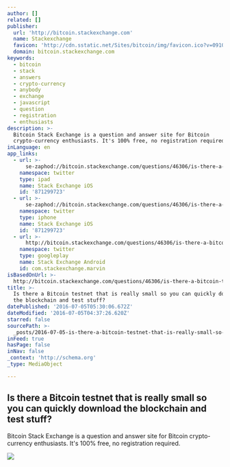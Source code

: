 ```yaml
---
author: []
related: []
publisher:
  url: 'http://bitcoin.stackexchange.com'
  name: Stackexchange
  favicon: 'http://cdn.sstatic.net/Sites/bitcoin/img/favicon.ico?v=0910168c5c65'
  domain: bitcoin.stackexchange.com
keywords:
  - bitcoin
  - stack
  - answers
  - crypto-currency
  - anybody
  - exchange
  - javascript
  - question
  - registration
  - enthusiasts
description: >-
  Bitcoin Stack Exchange is a question and answer site for Bitcoin
  crypto-currency enthusiasts. It's 100% free, no registration required.
inLanguage: en
app_links:
  - url: >-
      se-zaphod://bitcoin.stackexchange.com/questions/46306/is-there-a-bitcoin-testnet-that-is-really-small-so-you-can-quickly-download-the
    namespace: twitter
    type: ipad
    name: Stack Exchange iOS
    id: '871299723'
  - url: >-
      se-zaphod://bitcoin.stackexchange.com/questions/46306/is-there-a-bitcoin-testnet-that-is-really-small-so-you-can-quickly-download-the
    namespace: twitter
    type: iphone
    name: Stack Exchange iOS
    id: '871299723'
  - url: >-
      http://bitcoin.stackexchange.com/questions/46306/is-there-a-bitcoin-testnet-that-is-really-small-so-you-can-quickly-download-the
    namespace: twitter
    type: googleplay
    name: Stack Exchange Android
    id: com.stackexchange.marvin
isBasedOnUrl: >-
  http://bitcoin.stackexchange.com/questions/46306/is-there-a-bitcoin-testnet-that-is-really-small-so-you-can-quickly-download-the
title: >-
  Is there a Bitcoin testnet that is really small so you can quickly download
  the blockchain and test stuff?
datePublished: '2016-07-05T05:30:06.672Z'
dateModified: '2016-07-05T04:37:26.620Z'
starred: false
sourcePath: >-
  _posts/2016-07-05-is-there-a-bitcoin-testnet-that-is-really-small-so-you-can-q.md
inFeed: true
hasPage: false
inNav: false
_context: 'http://schema.org'
_type: MediaObject

---
```

<article style=""><h1>Is there a Bitcoin testnet that is really small so you can quickly download the blockchain and test stuff?</h1><p>Bitcoin Stack Exchange is a question and answer site for Bitcoin crypto-currency enthusiasts. It's 100% free, no registration required.</p><img src="http://cdn.sstatic.net/Sites/bitcoin/img/apple-touch-icon.png?v=a43e5a337e6b&amp;a" /></article>